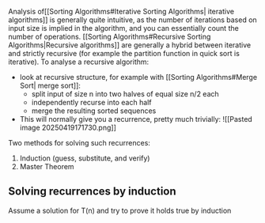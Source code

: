 Analysis of[[Sorting Algorithms#Iterative Sorting Algorithms| iterative algorithms]] is generally quite intuitive, as the number of iterations based on input size is implied in the algorithm, and you can essentially count the number of operations.
[[Sorting Algorithms#Recursive Sorting Algorithms|Recursive algorithms]] are generally a hybrid between iterative and strictly recursive (for example the partition function in quick sort is iterative). To analyse a recursive algorithm:
- look at recursive structure, for example with [[Sorting Algorithms#Merge Sort| merge sort]]:
	- split input of size n into two halves of equal size n/2 each
	- independently recurse into each half
	- merge the resulting sorted sequences
- This will normally give you a recurrence, pretty much trivially:
	![[Pasted image 20250419171730.png]]

Two methods for solving such recurrences:
1. Induction (guess, substitute, and verify)
2. Master Theorem 
## Solving recurrences by induction 
Assume a solution for T(n) and try to prove it holds true by induction